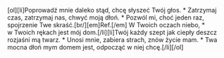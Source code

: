 [ol][li]Poprowadź mnie daleko stąd, chcę słyszeć Twój głos. * Zatrzymaj czas, zatrzymaj nas, chwyć moją dłoń. * Pozwól mi, choć jeden raz, spojrzenie Twe skraść.[br/][em]Ref.[/em] W Twoich oczach niebo, * w Twoich rękach jest mój dom.[/li][li]Twój każdy szept jak ciepły deszcz rozjaśni mą twarz. * Unosi mnie, zabiera strach, znów życie mam. * Twa mocna dłoń mym domem jest, odpocząć w niej chcę.[/li][/ol]